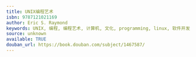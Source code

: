 ```yaml
---
title: UNIX编程艺术
isbn: 9787121021169
author: Eric S. Raymond
keywords: UNIX, 编程, 编程艺术, 计算机, 文化, programming, linux, 软件开发
source: unknown
available: TRUE
douban_url: https://book.douban.com/subject/1467587/
---
```

